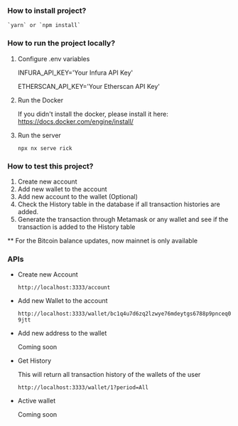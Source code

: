 ### How to install project?

    `yarn` or `npm install`

### How to run the project locally?

1. Configure .env variables

   INFURA_API_KEY='Your Infura API Key'

   ETHERSCAN_API_KEY='Your Etherscan API Key'

2. Run the Docker

   If you didn't install the docker, please install it here:
   https://docs.docker.com/engine/install/

3. Run the server

   `npx nx serve rick`

### How to test this project?

1. Create new account
2. Add new wallet to the account
3. Add new account to the wallet (Optional)
4. Check the History table in the database if all transaction histories are added.
5. Generate the transaction through Metamask or any wallet and see if the transaction is added to the History table

\*\* For the Bitcoin balance updates, now mainnet is only available

### APIs

- Create new Account

  `http://localhost:3333/account`

- Add new Wallet to the account

  `http://localhost:3333/wallet/bc1q4u7d6zq2lzwye76mdeytgs6788p9pnceq09jtt`

- Add new address to the wallet

  Coming soon

- Get History

  This will return all transaction history of the wallets of the user

  `http://localhost:3333/wallet/1?period=All`

- Active wallet

  Coming soon
